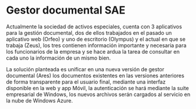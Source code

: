 # Gestor documental SAE

Actualmente la sociedad de activos especiales, cuenta con 3 aplicativos para la gestión documental, dos de ellos trabajados en el pasado un aplicativo web (Orfeo) y uno de escritorio (Olympus) y el actual en que se trabaja (Zeus), los tres contienen información importante y necesaria para los funcionarios de la empresa y se hace ardua la tarea de consultar en cada uno la información de un mismo bien.

La solución planteada es unificar en una nueva versión de gestor documental (Ares) los documentos existentes en las versiones anteriores de forma transparente para el usuario final, mediante una interfaz disponible en la web y app Móvil, la autenticación se hará mediante la suite empresarial de Windows, los nuevos archivos serán cargados al servicio en la nube de Windows Azure.  

